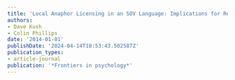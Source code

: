 ```yaml
---
title: 'Local Anaphor Licensing in an SOV Language: Implications for Retrieval Strategies'
authors:
- Dave Kush
- Colin Phillips
date: '2014-01-01'
publishDate: '2024-04-14T18:53:43.502587Z'
publication_types:
- article-journal
publication: '*Frontiers in psychology*'
---
```

